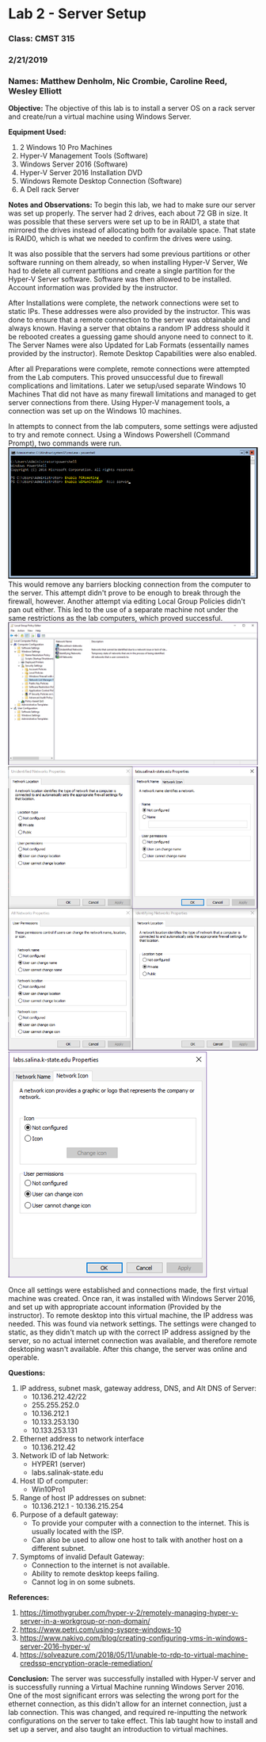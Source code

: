 ﻿# Lab 2 - Server Setup

### Class: CMST 315

### 2/21/2019

### Names: Matthew Denholm, Nic Crombie, Caroline Reed, Wesley Elliott

**Objective:** The objective of this lab is to install a server OS on a rack server and create/run a virtual machine using Windows Server.

**Equipment Used:**
1. 2 Windows 10 Pro Machines
2. Hyper-V Management Tools (Software)
3. Windows Server 2016 (Software)
4. Hyper-V Server 2016 Installation DVD
5. Windows Remote Desktop Connection (Software)
6. A Dell rack Server

**Notes and Observations:** To begin this lab, we had to make sure our server was set up properly. The server had 2 drives, each about 72 GB in size. It was possible that these servers were set up to be in RAID1, a state that mirrored the drives instead of allocating both for available space. That state is RAID0, which is what we needed to confirm the drives were using.

It was also possible that the servers had some previous partitions or other software running on them already, so when installing Hyper-V Server, We had to delete all current partitions and create a single partition for the Hyper-V Server software. Software was then allowed to be installed. Account information was provided by the instructor.

After Installations were complete, the network connections were set to static IPs. These addresses were also provided by the instructor. This was done to ensure that a remote connection to the server was obtainable and always known. Having a server that obtains a random IP address should it be rebooted creates a guessing game should anyone need to connect to it. The Server Names were also Updated for Lab Formats (essentailly names provided by the instructor). Remote Desktop Capabilities were also enabled.

After all Preparations were complete, remote connections were attempted from the Lab computers. This proved unsuccessful due to firewall complications and limitations. Later we setup/used separate Windows 10 Machines That did not have as many firewall limitations and managed to get server connections from there. Using Hyper-V management tools, a connection was set up on the Windows 10 machines.


In attempts to connect from the lab computers, some settings were adjusted to try and remote connect. Using a Windows Powershell (Command Prompt), two commands were run.
![pic](https://github.com/Matthew-Denholm/Sys-Administration-Lab-Reports/blob/master/Lab%202%20-%20Server%20Setup/Capture.PNG)
This would remove any barriers blocking connection from the computer to the server. This attempt didn't prove to be enough to break through the firewall, however. Another attempt via editing Local Group Policies didn't pan out either. This led to the use of a separate machine not under the same restrictions as the lab computers, which proved successful.
![pic](https://github.com/Matthew-Denholm/Sys-Administration-Lab-Reports/blob/master/Lab%202%20-%20Server%20Setup/Capture4.PNG)
![pic](https://github.com/Matthew-Denholm/Sys-Administration-Lab-Reports/blob/master/Lab%202%20-%20Server%20Setup/Capture5.PNG)
![pic](https://github.com/Matthew-Denholm/Sys-Administration-Lab-Reports/blob/master/Lab%202%20-%20Server%20Setup/Capture5.5.PNG)

Once all settings were established and connections made, the first virtual machine was created. Once ran, it was installed with Windows Server 2016, and set up with appropriate account information (Provided by the instructor). To remote desktop into this virtual machine, the IP address was needed. This was found via network settings. The settings were changed to static, as they didn't match up with the correct IP address assigned by the server, so no actual internet connection was available, and therefore remote desktoping wasn't available. After this change, the server was online and operable.

**Questions:**
1. IP address, subnet mask, gateway address, DNS, and Alt DNS of Server: 
   - 10.136.212.42/22
   - 255.255.252.0
   - 10.136.212.1
   - 10.133.253.130
   - 10.133.253.131
2. Ethernet address to network interface
   - 10.136.212.42
3. Network ID of lab Network:
   - HYPER1 (server)
   - labs.salinak-state.edu
4. Host ID of computer:
   - Win10Pro1
5. Range of host IP addresses on subnet:
   - 10.136.212.1 - 10.136.215.254
6. Purpose of a default gateway:
   - To provide your computer with a connection to the internet. This is usually located with the ISP.
   - Can also be used to allow one host to talk with another host on a different subnet.
7. Symptoms of invalid Default Gateway:
   - Connection to the internet is not available.
   - Ability to remote desktop keeps failing.
   - Cannot log in on some subnets.
   
**References:**
1. https://timothygruber.com/hyper-v-2/remotely-managing-hyper-v-server-in-a-workgroup-or-non-domain/
2. https://www.petri.com/using-syspre-windows-10
3. https://www.nakivo.com/blog/creating-configuring-vms-in-windows-server-2016-hyper-v/
4. https://solveazure.com/2018/05/11/unable-to-rdp-to-virtual-machine-credssp-encryption-oracle-remediation/

**Conclusion:** The server was successfully installed with Hyper-V server and is successfully running a Virtual Machine running Windows Server 2016. One of the most significant errors was selecting the wrong port for the ethernet connection, as this didn't allow for an internet connection, just a lab connection. This was changed, and required re-inputting the network configurations on the server to take effect. This lab taught how to install and set up a server, and also taught an introduction to virtual machines.
